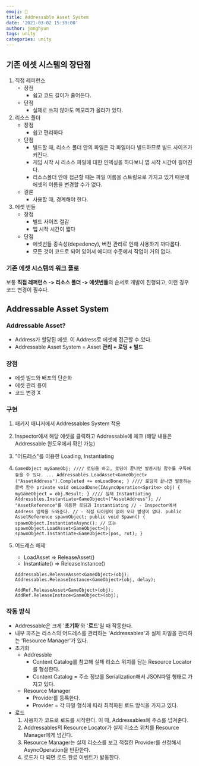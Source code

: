 ```yaml
---
emoji: 🏣
title: Addressable Asset System
date: '2021-03-02 15:39:00'
author: jonghyun
tags: unity
categories: unity
---
```

## 기존 에셋 시스템의 장단점

1.  직접 레퍼런스
    -   장점
        -   쉽고 코드 길이가 줄어든다.
    -   단점
        -   실제로 쓰지 않아도 메모리가 올라가 있다.
2.  리소스 폴더
    -   장점
        -   쉽고 편리하다
    -   단점
        -   빌드할 때, 리소스 폴더 안의 파일은 각 파일마다 빌드하므로 빌드 사이즈가 커진다.
        -   게임 시작 시 리소스 파일에 대한 인덱싱을 하다보니 앱 시작 시간이 길어진다.
        -   리소스폴더 안에 접근할 때는 파일 이름을 스트링으로 가지고 있기 때문에 에셋의 이름을 변경할 수가 없다.
    -   결론
        -   사용할 때, 경계해야 한다.
3.  에셋 번들
    -   장점
        -   빌드 사이즈 절감
        -   앱 시작 시간이 짧다
    -   단점
        -   에셋번들 종속성(depedency), 버전 관리로 인해 사용하기 까다롭다.
        -   모든 것이 코드로 되어 있어서 에디터 수준에서 작업이 거의 없다.

### 기존 에셋 시스템의 워크 플로

보통 **직접 레퍼런스 -> 리소스 폴더 -> 에셋번들**의 순서로 개발이 진행되고, 이런 경우 코드 변경이 필수다.

## Addressable Asset System

### Addressable Asset?

-   Address가 할당된 에셋. 이 Address로 에셋에 접근할 수 있다.
-   Addressable Asset System = Asset **관리 + 로딩 + 빌드**

### 장점

-   에셋 빌드와 배포의 단순화
-   에셋 관리 용이
-   코드 변경 X

### 구현

1.  패키지 매니저에서 Addressables System 적용
2.  Inspector에서 해당 에셋을 클릭하고 Addressable에 체크 (해당 내용은 Addressable 윈도우에서 확인 가능)
3.  "어드레스"를 이용한 Loading, Instantiating
4.  `GameObject myGameObj; //// 로딩을 하고, 로딩이 끝나면 발동시킬 함수를 구독해놓을 수 있다. ... Addressables.LoadAsset<GameObject>("AssetAddress").Completed += onLoadDone; } //// 로딩이 끝나면 발동하는 콜백 함수 private void onLoadDone(IAsyncOperation<Sprite> obj) { myGameObject = obj.Result; } //// 실제 Instantiating Addressbles.Instantiate<GameObject>("AssetAddress"); // "AssetReference"를 이용한 로딩과 Instantiating // - Inspector에서 Address 입력을 도와준다. // - 직접 타이핑이 없어 오타 발생이 없다. public AssetReference spawnObject; public void Spawn() { spawnObject.InstantiateAsync(); // 또는 spawnObject.LoadAsset<GameObject>(); spawnObject.Instantiate<GameObject>(pos, rot); }`
5.  어드레스 해제

    -   LoadAsset => ReleaseAsset()
    -   Instantiate() => ReleaseInstance()

    ```
    Addressables.ReleaseAsset<GameObject>(obj);
    Addressables.ReleaseInstance<GameObject>(obj, delay);

    AddRef.ReleaseAsset<GameObject>(obj);
    AddRef.ReleaseInstace<GameObject>(obj);
    ```


### 작동 방식

-   Addressable은 크게 '**초기화**'와 '**로드**'일 때 작동한다.
-   내부 파츠는 리소스의 어드레스를 관리하는 'Addressables'과 실제 파일을 관리하는 'Resource Manager'가 있다.
-   초기화
    -   Addressble
        -   Content Catalog를 참고해 실제 리소스 위치를 담는 Resource Locator를 형성한다.
        -   Content Catalog = 주소 정보를 Serialization해서 JSON파일 형태로 가지고 있다.
    -   Resource Manager
        -   Provider를 등록한다.
        -   Provider = 각 파일 형식에 따라 최적화된 로드 방식을 가지고 있다.
-   로드
    1.  사용자가 코드로 로드를 시작한다. 이 때, Addressables에 주소를 넘겨준다.
    2.  Addressables의 Resource Locator가 실제 리소스 위치를 Resource Manager에게 넘긴다.
    3.  Resource Manager는 실제 리소스를 보고 적절한 Provider를 선정해서 AsyncOperation을 반환한다.
    4.  로드가 다 되면 로드 완료 이벤트가 발동한다.
